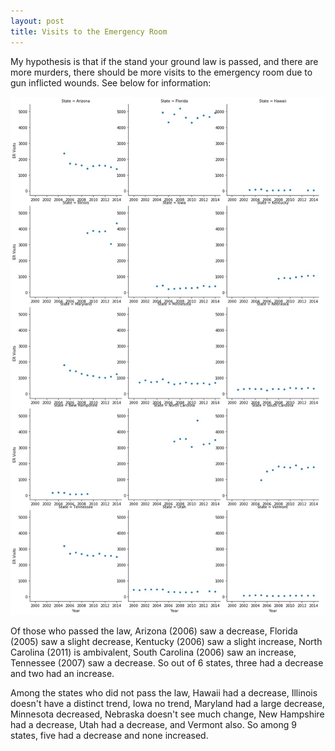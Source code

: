 ```yaml
---
layout: post
title: Visits to the Emergency Room
---
```

My hypothesis is that if the stand your ground law is passed, and there are more murders, there should be more visits to the emergency room due to gun inflicted wounds. See below for information:

![Visits to the ER](/images/er.jpg "Visits to the ER")

Of those who passed the law, Arizona (2006) saw a decrease, Florida (2005) saw a slight decrease, Kentucky (2006) saw a slight increase, North Carolina (2011) is ambivalent, South Carolina (2006) saw an increase, Tennessee (2007) saw a decrease. So out of 6 states, three had a decrease and two had an increase.

Among the states who did not pass the law, Hawaii had a decrease, Illinois doesn't have a distinct trend, Iowa no trend, Maryland had a large decrease, Minnesota decreased, Nebraska doesn't see much change, New Hampshire had a decrease, Utah had a decrease, and Vermont also. So among 9 states, five had a decrease and none increased.
